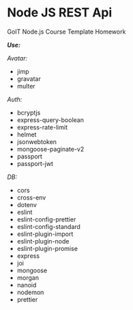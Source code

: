 # Node JS REST Api

GoIT Node.js Course Template Homework

**_Use:_**

_Avatar:_

- jimp
- gravatar
- multer

_Auth:_

- bcryptjs
- express-query-boolean
- express-rate-limit
- helmet
- jsonwebtoken
- mongoose-paginate-v2
- passport
- passport-jwt

_DB:_

- cors
- cross-env
- dotenv
- eslint
- eslint-config-prettier
- eslint-config-standard
- eslint-plugin-import
- eslint-plugin-node
- eslint-plugin-promise
- express
- joi
- mongoose
- morgan
- nanoid
- nodemon
- prettier
